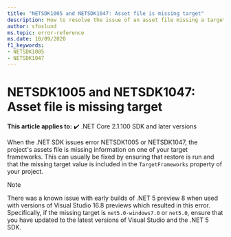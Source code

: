 ```yaml
---
title: "NETSDK1005 and NETSDK1047: Asset file is missing target"
description: How to resolve the issue of an asset file missing a target.
author: sfoslund
ms.topic: error-reference
ms.date: 10/09/2020
f1_keywords:
- NETSDK1005
- NETSDK1047
---
```

# NETSDK1005 and NETSDK1047: Asset file is missing target

**This article applies to:** ✔️ .NET Core 2.1.100 SDK and later versions

When the .NET SDK issues error NETSDK1005 or NETSDK1047, the project's assets file is missing information on one of your target frameworks. This can usually be fixed by ensuring that restore is run and that the missing target value is included in the `TargetFrameworks` property of your project.

> [!NOTE]
> There was a known issue with early builds of .NET 5 preview 8 when used with versions of Visual Studio 16.8 previews which resulted in this error. Specifically, if the missing target is `net5.0-windows7.0` or `net5.0`, ensure that you have updated to the latest versions of Visual Studio and the .NET 5 SDK.
